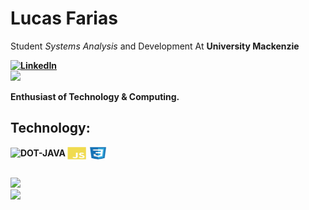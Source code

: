 # Lucas Farias
<p>Student <em> Systems Analysis </em> and Development At <strong> University Mackenzie </strong.</p>

[![LinkedIn](https://img.shields.io/badge/LinkedIn-%230077B5.svg?logo=linkedin&logoColor=white)](https://linkedin.com/in/https://www.linkedin.com/in/lucas-farias-das-neves-118845239/) <br>
[![](https://visitcount.itsvg.in/api?id=LucasfNeves&icon=0&color=0)](https://visitcount.itsvg.in)

<p> Enthusiast of Technology & Computing. </p>

<h2>Technology:</h2>

<div style="display: inline_block">
    <img align="center" alt="DOT-JAVA" height="20" width="30" src="https://cdn.jsdelivr.net/gh/devicons/devicon/icons/java/java-original-wordmark.svg" />
    <img align="center" alt="DOT-Js" height="20" width="30" src="https://raw.githubusercontent.com/devicons/devicon/master/icons/javascript/javascript-plain.svg">
    <img align="center" alt="DOT-CSS3" height="20" width="30" src=https://raw.githubusercontent.com/devicons/devicon/master/icons/css3/css3-original.svg>
   
          
</div>

##
<div>
    
![](https://github-readme-stats.vercel.app/api?username=LucasfNeves&theme=algolia&hide_border=false&include_all_commits=false&count_private=false)<br/>
![](https://github-readme-stats.vercel.app/api/top-langs/?username=LucasfNeves&theme=algolia&hide_border=false&include_all_commits=false&count_private=false&layout=compact)

</div>

